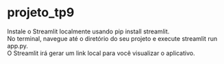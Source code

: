 # projeto_tp9

Instale o Streamlit localmente usando pip install streamlit.  
No terminal, navegue até o diretório do seu projeto e execute streamlit run app.py.  
O Streamlit irá gerar um link local para você visualizar o aplicativo.  
